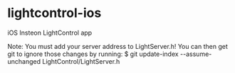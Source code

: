 lightcontrol-ios
================

iOS Insteon LightControl app

Note: You must add your server address to LightServer.h!
      You can then get git to ignore those changes by running:
      $ git update-index --assume-unchanged LightControl/LightServer.h
